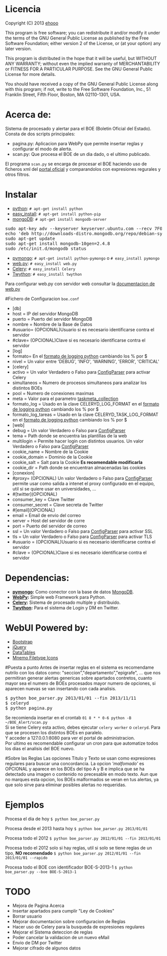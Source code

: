 # Licencia
Copyright (C) 2013 [ehooo](https://github.com/ehooo)

This program is free software; you can redistribute it and/or
modify it under the terms of the GNU General Public License
as published by the Free Software Foundation; either version 2
of the License, or (at your option) any later version.

This program is distributed in the hope that it will be useful,
but WITHOUT ANY WARRANTY; without even the implied warranty of
MERCHANTABILITY or FITNESS FOR A PARTICULAR PURPOSE.  See the
GNU General Public License for more details.

You should have received a copy of the GNU General Public License
along with this program; if not, write to the Free Software
Foundation, Inc., 51 Franklin Street, Fifth Floor, Boston, MA  02110-1301, USA.

# Acerca de:
Sistema de procesado y alertar para el BOE (Boletin Oficial del Estado).<br/>
Consta de dos scripts principales:

* pagina.py: Aplicacion para WebPy que permite insertar reglas y configurar el modo de alerta.
* scan.py: Que procesa el BOE de un dia dado, o el ultimo publicado.

El programa `scan.py` se encarga de procesar el BOE haciendo uso de 
ficheros xml del [portal oficial](http://boe.es/diario_boe/) y 
comparandolos con expresiones regurales y otros filtros.

# Instalar
* [python](http://www.python.org/download/): `# apt-get install python`
 * [easy\_install](https://pypi.python.org/pypi/setuptools): `# apt-get install python-pip`
* [mongoDB](http://www.mongodb.org/downloads): `# apt-get install mongodb-server`
<pre>
sudo apt-key adv --keyserver keyserver.ubuntu.com --recv 7F0CEB10
echo 'deb http://downloads-distro.mongodb.org/repo/debian-sysvinit dist 10gen' | sudo tee /etc/apt/sources.list.d/mongodb.list
sudo apt-get update
sudo apt-get install mongodb-10gen=2.4.8
sudo /etc/init.d/mongodb status
</pre>
* [pymongo](http://api.mongodb.org/python/current/installation.html): `# apt-get install python-pymongo` o `# easy_install pymongo`
* [web.py](http://webpy.org/install): `# easy_install web.py`
* [Celery](http://www.celeryproject.org/install/): `# easy_install Celery`
* [Twython](https://twython.readthedocs.org/en/latest/usage/install.html): `# easy_install twython`

Para configurar web.py con servidor web consultar la [documentacion de web.py](http://webpy.org/cookbook/)

#Fichero de Configuracion `boe.conf`
* [db]
 * host = IP del servidor MongoDB
 * puerto = Puerto del servidor MongoDB
 * nombre = Nombre de la Base de Datos
 *  #usuario= (OPCIONAL)Usuario si es necesario identificarse contra el servidor
 *  #clave= (OPCIONAL)Clave si es necesario identificarse contra el servidor
* [log]
 * formato= En el [formato de logging python](http://docs.python.org/2/library/logging.html#logrecord-attributes) cambiando los % por $ 
 * nivel = Un valor entre 'DEBUG', 'INFO', 'WARNING', 'ERROR', 'CRITICAL'
* [celery]
 * activo = Un valor Verdadero o Falso para [ConfigParser](http://docs.python.org/2/library/#ConfigParser.RawConfigParser.getboolean) para activar Celery
 * simultaneos = Numero de procesos simultaneos para analizar los distintos BOEs
 * pool = Numero de conexiones maximas
 * meta = Valor para el parametro [taskmeta_collection](http://docs.celeryq.org/en/latest/configuration.html#celery-mongodb-backend-settings)
 * formato_log = Usado en la clave CELERYD\_LOG_FORMAT en el [formato de logging python](http://docs.python.org/2/library/logging.html#logrecord-attributes) cambiando los % por $
 * formato_log_tareas = Usado en la clave CELERYD\_TASK\_LOG\_FORMAT en el [formato de logging python](http://docs.python.org/2/library/logging.html#logrecord-attributes) cambiando los % por $
* [web]
 * debug = Un valor Verdadero o Falso para [ConfigParser](http://docs.python.org/2/library/#ConfigParser.RawConfigParser.getboolean)
 * tema = Path donde se encuentra las plantillas de la web
 * multilogin = Permite hacer login con distintos usuarios. Un valor Verdadero o Falso para [ConfigParser](http://docs.python.org/2/library/#ConfigParser.RawConfigParser.getboolean)
 * cookie_name = Nombre de la Cookie
 * cookie_domain = Dominio de la Cookie
 * cookie_salt = Salt para la Cookie __Es recomendable modificarla__
 * cookie_dir = Path donde se encuentran almacenadas las cookies
* [conexion]
 * #proxy= (OPCIONAL) Un valor Verdadero o Falso para [ConfigParser](http://docs.python.org/2/library/#ConfigParser.RawConfigParser.getboolean)
permite usar como salida a intenet el proxy configurado en el equipo, util si se quiere usar en universidades, ...
* #[twitter]\(OPCIONAL)
 * consumer_key = Clave Twitter
 * consumer_secret = Clave secreta de Twitter
* #[email]\(OPCIONAL)
 * email = Email de envio del correo
 * server = Host del servidor de corre
 * port = Puerto del servidor de correo
 * ssl = Un valor Verdadero o Falso para [ConfigParser](http://docs.python.org/2/library/#ConfigParser.RawConfigParser.getboolean) para activar SSL
 * tls = Un valor Verdadero o Falso para [ConfigParser](http://docs.python.org/2/library/#ConfigParser.RawConfigParser.getboolean) para activar TLS
 * #usuario = (OPCIONAL)Usuario si es necesario identificarse contra el servidor 
 * #clave = (OPCIONAL)Clave si es necesario identificarse contra el servidor
 
# Dependencias:
* __[pymongo](http://api.mongodb.org/python/current/ "PyMongo"):__ Como conector con la base de datos [MongoDB](http://www.mongodb.org/).
* __[WebPy](https://github.com/webpy/webpy "Framework WebPy"):__ Simple web Framework para Python.
* __[Celery](http://www.celeryproject.org "Celery"):__ Sistema de procesado multiple y distribuido.
* __[Twython](https://github.com/ryanmcgrath/twython "Twitter Python Lib"):__ Para el sistema de Login y DM en Twitter.

# WebUI Powered by:
* [Bootstrap](http://getbootstrap.com/getting-started/)
* [jQuery](http://jquery.com/download/)
* [DataTables](http://datatables.net/download/)
* [Mnemo Filetype Icons](http://www.iconarchive.com/show/mnemo-icons-by-hechiceroo.html)

#Puesta a punto
Antes de insertar reglas en el sistema es recomendame nutrilo con los datos como:
"seccion","departamento","epigrafe", ... que nos permitiran generar alertas genericas sobre apartados contretos,
cuanto mayor sea el numero de BOEs procesados mayor numero de opciones, si aparecen nuevas se van insertando con cada analisis.
<pre>
$ python boe_parser.py 2013/01/01 --fin 2013/11/11
$ celeryd
$ python pagina.py
</pre>
Se recomienda insertar en el crontab `01 8 * * 0-6 python -B ~/BOE_Alert/scan.py`<br/>
Si se tiene Celery esta activo, debes ejecutar `celery worker` o `celeryd`. Para que se procesen los distintos BOEs en paralelo.<br/>
Y acceder a 127.0.0.1:8080 para ver el portal de administracion.<br/>
Por ultimo es recomendable configurar un cron para que automatize todos los dias el analisis del BOE nuevo.

#Sobre las Reglas
Las opciones Titulo y Texto se usan como expresiones regulares para buscar una concordancia.
La opcion _'malfomado'_ es OPCIONAL y aparece en los BOEs del tipo A y B e implica que se ha detectado una imagen o contenido no precesable en modo texto.
Aun que no marques esta opcion, los BOEs malformados se veran en tus alertas, ya que solo sirve para eliminar posibles alertas no requeridas.

# Ejemplos
Procesa el dia de hoy
`$ python boe_parser.py`

Procesa desde el 2013 hasta hoy
`$ python boe_parser.py 2013/01/01`

Procesa todo el 2012
`$ python boe_parser.py 2012/01/01 --fin 2013/01/01`

Procesa todo el 2012 solo si hay reglas, util si solo se tiene reglas de un tipo, __NO recomendado__
`$ python boe_parser.py 2012/01/01 --fin 2013/01/01 --rapido`

Procesa todo el BOE con identificador BOE-S-2013-1
`$ python boe_parser.py --boe BOE-S-2013-1`

# TODO
* Mejora de Pagina Acerca
* Insertar apartados para cumplir "Ley de Cookies"
* Borrar usuario
* Mejorar documentacion sobre configuracion de Reglas
* Hacer uso de Celery para la busqueda de expresiones regulares
* Mejorar el Sistema deteccion de reglas
* Poder cancelar la validacion de un nuevo eMail
* Envio de DM por Twitter
* Mejorar cifrado de algunos datos
